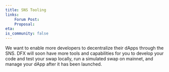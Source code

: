 ```yaml
---
title: SNS Tooling
links:
    Forum Post:
    Proposal:
eta:
is_community: false
---
```

We want to enable more developers to decentralize their dApps through the SNS. DFX will soon have more tools
and capabilities for you to develop your code and test your swap locally, run a simulated swap on mainnet, and
manage your dApp after it has been launched.
